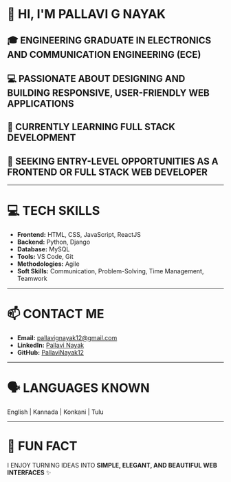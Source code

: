 # 👋 HI, I'M **PALLAVI G NAYAK**

## 🎓 ENGINEERING GRADUATE IN **ELECTRONICS AND COMMUNICATION ENGINEERING (ECE)**
## 💻 PASSIONATE ABOUT DESIGNING AND BUILDING **RESPONSIVE, USER-FRIENDLY WEB APPLICATIONS**
## 🌱 CURRENTLY LEARNING **FULL STACK DEVELOPMENT**
## 🚀 SEEKING **ENTRY-LEVEL OPPORTUNITIES** AS A **FRONTEND OR FULL STACK WEB DEVELOPER**

---

# 💻 TECH SKILLS
- **Frontend:** HTML, CSS, JavaScript, ReactJS  
- **Backend:** Python, Django  
- **Database:** MySQL  
- **Tools:** VS Code, Git  
- **Methodologies:** Agile  
- **Soft Skills:** Communication, Problem-Solving, Time Management, Teamwork  

---

# 📫 CONTACT ME
- **Email:** pallavignayak12@gmail.com  
- **LinkedIn:** [Pallavi Nayak](https://www.linkedin.com/in/pallavi-n-1a4785353)  
- **GitHub:** [PallaviNayak12](https://github.com/PallaviNayak12)  

---

# 🗣️ LANGUAGES KNOWN
English | Kannada | Konkani | Tulu  

---

# 🌟 FUN FACT
I ENJOY TURNING IDEAS INTO **SIMPLE, ELEGANT, AND BEAUTIFUL WEB INTERFACES** ✨
